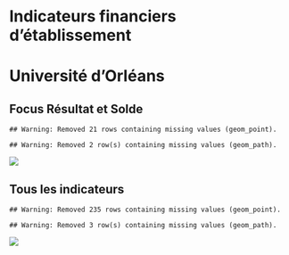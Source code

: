 Indicateurs financiers d’établissement
================

# Université d’Orléans

## Focus Résultat et Solde

    ## Warning: Removed 21 rows containing missing values (geom_point).

    ## Warning: Removed 2 row(s) containing missing values (geom_path).

![](/home/julien/repo/cpesr/RFC/Finances/Etablissements/université_d_orléans_files/figure-gfm/etab.focus-1.png)<!-- -->

## Tous les indicateurs

    ## Warning: Removed 235 rows containing missing values (geom_point).

    ## Warning: Removed 3 row(s) containing missing values (geom_path).

![](/home/julien/repo/cpesr/RFC/Finances/Etablissements/université_d_orléans_files/figure-gfm/etab-1.png)<!-- -->
